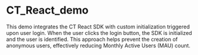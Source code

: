 # CT_React_demo
This demo integrates the CT React SDK with custom initialization triggered upon user login. When the user clicks the login button, the SDK is initialized and the user is identified. This approach helps prevent the creation of anonymous users, effectively reducing Monthly Active Users (MAU) count.
